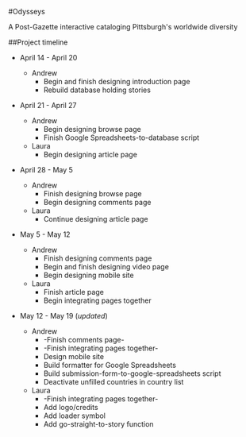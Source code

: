#Odysseys

A Post-Gazette interactive cataloging Pittsburgh's worldwide diversity 

##Project timeline

- April 14 - April 20
  - Andrew
    - Begin and finish designing introduction page
    - Rebuild database holding stories

- April 21 - April 27
  - Andrew
    - Begin designing browse page
    - Finish Google Spreadsheets-to-database script
  - Laura
    - Begin designing article page

- April 28 - May 5
  - Andrew
    - Finish designing browse page
    - Begin designing comments page
  - Laura
    - Continue designing article page

- May 5 - May 12
  - Andrew
    - Finish designing comments page
    - Begin and finish designing video page
    - Begin designing mobile site
  - Laura
    - Finish article page
    - Begin integrating pages together

- May 12 - May 19 (*updated*)
  - Andrew
    - -Finish comments page-
    - -Finish integrating pages together-
	- Design mobile site
	- Build formatter for Google Spreadsheets
	- Build submission-form-to-google-spreadsheets script
	- Deactivate unfilled countries in country list
  - Laura
    - -Finish integrating pages together-
	- Add logo/credits
	- Add loader symbol
	- Add go-straight-to-story function


